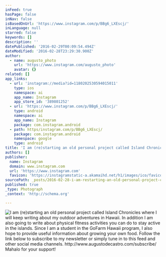 ```yaml
---
inFeed: true
hasPage: false
inNav: false
isBasedOnUrl: 'https://www.instagram.com/p/BBg6_LXEscj/'
inLanguage: null
starred: false
keywords: []
description: ''
datePublished: '2016-02-29T00:09:54.494Z'
dateModified: '2016-02-28T23:29:30.900Z'
author:
  - name: augusto_photo
    url: 'https://www.instagram.com/augusto_photo'
    avatar: {}
related: []
app_links:
  - url: 'instagram://media?id=1180202530594015011'
    type: ios
    namespace: ai
    app_name: Instagram
    app_store_id: '389801252'
  - url: 'https://www.instagram.com/p/BBg6_LXEscj/'
    type: android
    namespace: ai
    app_name: Instagram
    package: com.instagram.android
  - path: https/instagram.com/p/BBg6_LXEscj/
    package: com.instagram.android
    namespace: google
    type: android
title: 'I am (re)starting an old personal project called Island Chronicles where I will keep writing about my outdoor adventures in Hawaii. In addition I am also going to write about physical fitness activities you can do to stay active in the islands. Since I am a student in the GoFarm Hawaii program, I also hope to provide useful information about growing your own food. Follow the link below to subscribe to my newsletter or simply tune in to this feed and other social media channels. http://www.augustodecastro.com/subscribe/ Mahalo for your support!'
authors: []
publisher:
  name: Instagram
  domain: www.instagram.com
  url: 'https://www.instagram.com'
  favicon: 'https://instagramstatic-a.akamaihd.net/h1/images/ico/favicon.ico/7cdab0872b15.ico'
sourcePath: _posts/2016-02-28-i-am-restarting-an-old-personal-project-called-island-chro.md
published: true
_type: Photograph
_context: 'http://schema.org'

---
```

![I am &lpar;re&rpar;starting an old personal project called Island Chronicles where I will keep writing about my outdoor adventures in Hawaii&period; In addition I am also going to write about physical fitness activities you can do to stay active in the islands&period; Since I am a student in the GoFarm Hawaii program&comma; I also hope to provide useful information about growing your own food&period; Follow the link below to subscribe to my newsletter or simply tune in to this feed and other social media channels&period; http&colon;&sol;&sol;www&period;augustodecastro&period;com&sol;subscribe&sol; Mahalo for your support&excl;](https://scontent.cdninstagram.com/t51.2885-15/s640x640/sh0.08/e35/12555858_533989413448745_969090788_n.jpg?ig_cache_key=MTE4MDIwMjUzMDU5NDAxNTAxMQ%3D%3D.2)